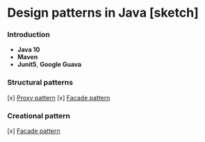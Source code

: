 # Design patterns in Java [sketch]

### Introduction
  * **Java 10**
  * **Maven**
  * **Junit5**, **Google Guava**

### Structural patterns

[x]  [Proxy pattern](https://github.com/vmaaik/design-patterns-exercise/tree/master/src/main/java/proxy)
[x]  [Facade pattern](https://github.com/vmaaik/design-patterns-exercise/tree/master/src/main/java/facade)

### Creational pattern

[x]  [Facade pattern](https://github.com/vmaaik/design-patterns-exercise/tree/master/src/main/java/builder)